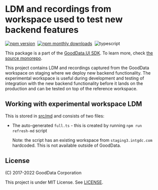 # LDM and recordings from workspace used to test new backend features

[![npm version](https://img.shields.io/npm/v/@gooddata/experimental-workspace)](https://www.npmjs.com/@gooddata/experimental-workspace)&nbsp;
[![npm monthly downloads](https://img.shields.io/npm/dm/@gooddata/experimental-workspace)](https://npmcharts.com/compare/@gooddata/experimental-workspace?minimal=true)&nbsp;
![typescript](https://img.shields.io/badge/typescript-first-blue?logo=typescript)

This package is a part of the [GoodData.UI SDK](https://sdk.gooddata.com/gooddata-ui/docs/about_gooddataui.html).
To learn more, check [the source monorepo](https://github.com/gooddata/gooddata-ui-sdk).

This project contains LDM and recordings captured from the GoodData workspace on staging where we deploy new
backend functionality. The experimental workspace is useful during development and testing of integration with
the new backend functionality before it lands on the production and can be tested on top of the reference
workspace.

## Working with experimental workspace LDM

This is stored in [src/md](src/md) and consists of two files:

-   The auto-generated `full.ts` - this is created by running `npm run refresh-md` script

    Note: the script has an existing workspace from `staging3.intgdc.com` hardcoded. This is not available
    outside of GoodData.

## License

(C) 2017-2022 GoodData Corporation

This project is under MIT License. See [LICENSE](https://github.com/gooddata/gooddata-ui-sdk/blob/master/tools/experimental-workspace/LICENSE).
